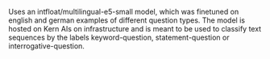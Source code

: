 Uses an intfloat/multilingual-e5-small model, which was finetuned on english and german examples of different question types. The model is hosted on Kern AIs on infrastructure and is meant to be used to classify text sequences by the labels keyword-question, statement-question or interrogative-question.